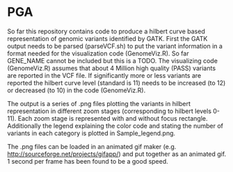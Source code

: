 PGA
===

So far this repository contains code to produce a hilbert curve based representation of genomic variants identified by GATK.
First the GATK output needs to be parsed (parseVCF.sh) to put the variant information in a format needed for the visualization 
code (GenomeViz.R). So far GENE_NAME cannot be included but this is a TODO.
The visualizing code (GenomeViz.R) assumes that about 4 Million high quality (PASS) variants are reported in the VCF file. If 
significantly more or less variants are reported the hilbert curve level (standard is 11) needs to be increased (to 12) or 
decreased (to 10) in the code (GenomeViz.R).

The output is a series of .png files plotting the variants in hilbert representation in different zoom stages (corresponding to 
hilbert levels 0-11). Each zoom stage is represented with and without focus rectangle.
Additionally the legend explaining the color code and stating the number of variants in each category is plotted in 
Sample_legend.png.

The .png files can be loaded in an animated gif maker (e.g. http://sourceforge.net/projects/gifapp/) and put together as 
an animated gif. 1 second per frame has been found to be a good speed.    
